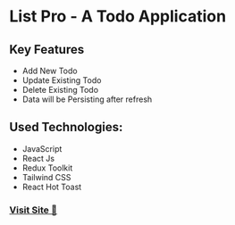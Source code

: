 # List Pro - A Todo Application

## Key Features
- Add New Todo
- Update Existing Todo
- Delete Existing Todo
- Data will be Persisting after refresh

## Used Technologies:
- JavaScript
- React Js
- Redux Toolkit
- Tailwind CSS
- React Hot Toast

### [Visit Site 🚀](https://todos-pro.netlify.app/)